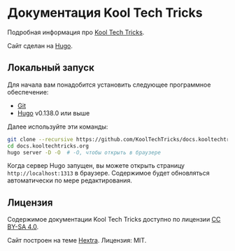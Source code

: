 # Документация Kool Tech Tricks

Подробная информация про [Kool Tech Tricks](https://kooltechtricks.org).

Сайт сделан на [Hugo](https://gohugo.io).

## Локальный запуск

Для начала вам понадобится установить следующее программное обеспечение:

- [Git](https://git-scm.com/downloads)
- [Hugo](https://gohugo.io/installation) v0.138.0 или выше

Далее используйте эти команды:

```sh
git clone --recursive https://github.com/KoolTechTricks/docs.kooltechtricks.org
cd docs.kooltechtricks.org
hugo server -D -O  # -O, чтобы открыть в браузере
```

Когда сервер Hugo запущен, вы можете открыть страницу `http://localhost:1313` в
браузере. Содержимое будет обновляться автоматически по мере редактирования.

## Лицензия

Содержимое документации Kool Tech Tricks доступно по лицензии [CC BY-SA 4.0].

Сайт построен на теме [Hextra]. Лицензия: MIT.

[CC BY-SA 4.0]: https://creativecommons.org/licenses/by-sa/4.0
[Hextra]: https://imfing.github.io/hextra
